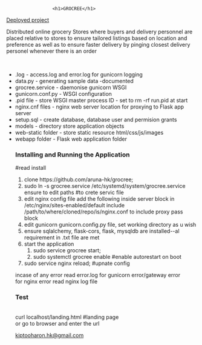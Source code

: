                      <h1>GROCREE</h1>

<a href="http://54.173.110.95/landing.html">Deployed project</a>
<br/>

</p>Distributed online grocery Stores where buyers and delivery personnel are
placed relative to stores to ensure tailored listings based on location and
preference as well as to ensure faster delivery by pinging closest delivery
personel whenever there is an order</p>

<br/>
 <ul>
   <li>.log - access.log and error.log for gunicorn logging</li>
   <li>data.py - generating sample data -documented</li>
   <li>grocree.service - daemonise gunicorn WSGI</li>
   <li>gunicorn.conf.py - WSGI configuration</li>
   <li>.pid file - store WSGI master process ID - set to rm -rf run.pid at start</li>
   <li>nginx.cnf files - nginx web server location for proxying to Flask app server</li>
   <li>setup.sql - create database, database user and  permision grants</li>
   <li>models - directory store application objects</li>
   <li>web-static folder - store static resource html/css/js/images </li>
   <li>webapp folder - Flask web application folder </li>
 </li>
<h3>Installing and Running the Application</h3>

#read install
 <ol>
   <li>clone https://github.com/aruna-hk/grocree;</li>
   <li>sudo ln -s grocree.service /etc/systemd/system/grocree.service
        ensure to edit paths #to crete servic file</li>
    <li>edit nginx config file add the following inside server block in /etc/nginx/sites-enabled/default
        include /path/to/where/cloned/repo/is/nginx.conf to include proxy pass block</li>
    <li>edit gunicorn gunicorn.config.py file, set working directory as u wish</li>
    <li>ensure sqlalchemy, flask-cors, flask, mysqldb are installed--al requirement in .txt file are met
    </li>
    <li>start the application
       <ol>
        <li>sudo service grocree start;</li>
        <li>sudo systemctl grocree enable #enable autorestart on boot</li>
       </ol>
    </li>
    <li>sudo service nginx reload; #upnate config</li>
 </ol>

incase of any error read error.log for gunicorn error/gateway error<br/>
for nginx error read nginx log file

<h3>Test</h3>
<br/>
curl localhost/landing.html #landing page <br/>
or go to browser and enter the url


<a href=mailto:kiptooharon.hk@gmail.com>kiptooharon.hk@gmail.com</a>
